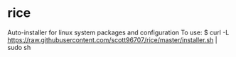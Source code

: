 # rice
Auto-installer for linux system packages and configuration
To use:
	$ curl -L https://raw.githubusercontent.com/scott96707/rice/master/installer.sh | sudo sh
